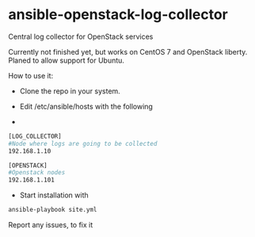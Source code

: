# ansible-openstack-log-collector
Central log collector for OpenStack services

Currently not finished yet, but works on CentOS 7 and OpenStack liberty.
Planed to allow support for Ubuntu.

How to use it:

- Clone the repo in your system.

- Edit /etc/ansible/hosts with the following
- 
```sh
[LOG_COLLECTOR]
#Node where logs are going to be collected
192.168.1.10

[OPENSTACK]
#Openstack nodes
192.168.1.101
```

- Start installation with
```sh
ansible-playbook site.yml
```

Report any issues, to fix it



